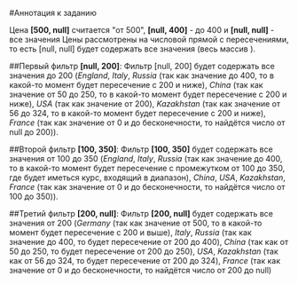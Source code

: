  #Аннотация к заданию 

Цена **[500, null]** считается "от 500", **[null, 400]** - до 400 и **[null, null]** - все значения
Цены рассмотрены на числовой прямой с пересечениями, то есть [null, null] будет содержать все значения (весь массив ).

##Первый фильтр **[null, 200]**:
Фильтр [null, 200] будет содержать все значения до 200 (*England*, *Italy*, *Russia* (так как значение до 400, то в какой-то момент будет пересечение с 200 и ниже), 
*China* (так как значение от 50 до 250, то в какой-то момент будет пересечение с 200 и ниже), *USA* (так как значение от 200), 
*Kazakhstan* (так как значение от 56 до 324, то в какой-то момент будет пересечение с 200 и ниже), *France* (так как значение от 0 и до бесконечности, то найдётся число от null до 200)).

##Второй фильтр **[100, 350]**:
Фильтр **[100, 350]** будет содержать все значения от 100 до 350 (*England*, *Italy*, *Russia* (так как значение до 400, то в какой-то момент будет пересечение с промежутком от 100 до 350, где будет иметься курс, входящий в диапазон), *China*, *USA*, *Kazakhstan*, *France* (так как значение от 0 и до бесконечности, то найдётся число от 100 до 350)).

##Третий фильтр **[200, null]**:
Фильтр **[200, null]** будет содержать все значения от 200 (*Germany* (так как значение от 500, то в какой-то момент будет пересечение с 200 и выше), *Italy*, 
*Russia* (так как значение до 400, то будет пересечение от 200 до 400), *China* (так как от 50 до 250, то будет пересечение от 200 до 250), *USA*, 
*Kazakhstan* (так как от 56 до 324, то будет пересечение от 200 до 324), *France* (так как значение от 0 и до бесконечности, то найдётся число от 200 до null)